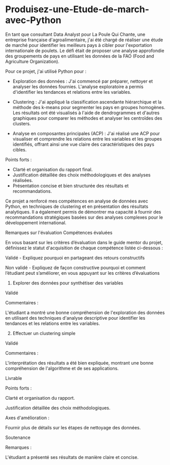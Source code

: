 # Produisez-une-Etude-de-march-avec-Python
En tant que consultant Data Analyst pour La Poule Qui Chante, une entreprise française d'agroalimentaire, j'ai été chargé de réaliser une étude de marché pour identifier les meilleurs pays à cibler pour l'exportation internationale de poulets. Le défi était de proposer une analyse approfondie des groupements de pays en utilisant les données de la FAO (Food and Agriculture Organization).

Pour ce projet, j'ai utilisé Python pour :

- Exploration des données : J'ai commencé par préparer, nettoyer et analyser les données fournies. L'analyse exploratoire a permis d'identifier les tendances et relations entre les variables.

- Clustering : J'ai appliqué la classification ascendante hiérarchique et la méthode des k-means pour segmenter les pays en groupes homogènes. Les résultats ont été visualisés à l'aide de dendrogrammes et d'autres graphiques pour comparer les méthodes et analyser les centroïdes des clusters.

- Analyse en composantes principales (ACP) : J'ai réalisé une ACP pour visualiser et comprendre les relations entre les variables et les groupes identifiés, offrant ainsi une vue claire des caractéristiques des pays cibles.

Points forts :
- Clarté et organisation du rapport final.
- Justification détaillée des choix méthodologiques et des analyses réalisées.
- Présentation concise et bien structurée des résultats et recommandations.

Ce projet a renforcé mes compétences en analyse de données avec Python, en techniques de clustering et en présentation des résultats analytiques. Il a également permis de démontrer ma capacité à fournir des recommandations stratégiques basées sur des analyses complexes pour le développement international.

Remarques sur l'évaluation
Compétences évaluées

En vous basant sur les critères d’évaluation dans le guide mentor du projet, définissez le statut d'acquisition de chaque compétence listée ci-dessous :

Validé - Expliquez pourquoi en partageant des retours constructifs

Non validé - Expliquez de façon constructive pourquoi et comment l’étudiant peut s’améliorer, en vous appuyant sur les critères d’évaluations

1. Explorer des données pour synthétiser des variables

Validé 

Commentaires :

L'étudiant a montré une bonne compréhension de l'exploration des données en utilisant des techniques d'analyse descriptive pour identifier les tendances et les relations entre les variables.

2. Effectuer un clustering simple

Validé 

Commentaires :

L'interprétation des résultats a été bien expliquée, montrant une bonne compréhension de l'algorithme et de ses applications.

Livrable

Points forts :

Clarté et organisation du rapport.

Justification détaillée des choix méthodologiques.

Axes d'amélioration :

Fournir plus de détails sur les étapes de nettoyage des données.

Soutenance

Remarques :

L'étudiant a présenté ses résultats de manière claire et concise.

